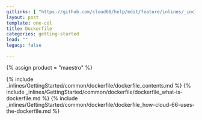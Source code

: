 ```yaml
---
gitlinks: [ "https://github.com/cloud66/help/edit/feature/inlines/_includes/_inlines/GettingStarted/common/dockerfile/dockerfile_contents.html", "https://github.com/cloud66/help/edit/feature/inlines/_includes/_inlines/GettingStarted/common/dockerfile/dockerfile_what-is-dockerfile.html", "https://github.com/cloud66/help/edit/feature/inlines/_includes/_inlines/GettingStarted/common/dockerfile/dockerfile_how-cloud-66-uses-the-dockerfile.html" ]
layout: post
template: one-col
title: Dockerfile
categories: getting-started
lead: ""
legacy: false

---
```

{% assign product = "maestro" %}

{% include _inlines/GettingStarted/common/dockerfile/dockerfile_contents.md %}
{% include _inlines/GettingStarted/common/dockerfile/dockerfile_what-is-dockerfile.md %}
{% include _inlines/GettingStarted/common/dockerfile/dockerfile_how-cloud-66-uses-the-dockerfile.md %}
